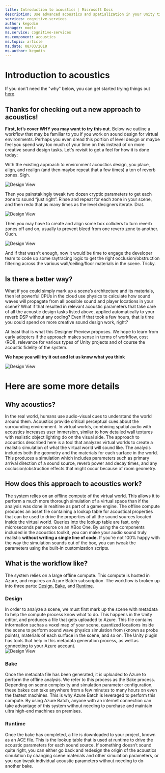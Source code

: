 ```yaml
---
title: Introduction to acoustics | Microsoft Docs
description: Use advanced acoustics and spatialization in your Unity title
services: cognitive-services
author: kegodin
manager: noelc
ms.service: cognitive-services
ms.component: acoustics
ms.topic: article
ms.date: 08/03/2018
ms.author: kegodin
---
```


# Introduction to acoustics
If you don't need the "why" below, you can get started trying things out [here](GettingStarted.md).

## Thanks for checking out a new approach to acoustics!
**First, let’s cover WHY you may want to try this out.** Below we outline a workflow that may be familiar to you if you work on sound design for virtual environments. Perhaps you even dread this portion of level design or maybe feel you spend way too much of your time on this instead of on more creative sound design tasks. Let's revisit to get a feel for how it is done today:

With the existing approach to environment acoustics design, you place, align, and realign (and then maybe repeat that a few times) a ton of reverb zones. Sigh.

![Design View](media/reverbZonesAltSPace2.png)


Then you painstakingly tweak two dozen cryptic parameters to get each zone to sound “just right”. Rinse and repeat for each zone in your scene, and then redo that as many times as the level designers iterate. Drat.

![Design View](media/TooManyReverbParameters.png)


Then you may have to create and align some box colliders to turn reverb zones off and on, usually to prevent bleed from one reverb zone to another. Ouch.

![Design View](media/NeedBoxcolliderstoo.png)

And if that wasn't enough, now it would be time to engage the developer team to code up some raytracing logic to get the right occlusion/obstruction filtering across the various wall/ceiling/floor materials in the scene. Tricky.

## Is there a better way?
What if you could simply mark up a scene’s architecture and its materials, then let powerful CPUs in the cloud use physics to calculate how sound waves will propagate from all possible sound and player locations in your scene? What if that resulted in relevant acoustic parameters that take care of all the acoustic design tasks listed above, applied automatically to your reverb DSP without any coding? Even if that took a few hours, that is time you could spend on more creative sound design work, right?

At least that is what this Designer Preview proposes. We hope to learn from early adopters if the approach makes sense in terms of workflow, cost (ROI), relevance for various types of Unity projects and of course the acoustic fidelity of the system.

**We hope you will try it out and let us know what you think**

![Design View](media/GearsWithVoxels.jpg)


# Here are some more details

## Why acoustics?
In the real world, humans use audio-visual cues to understand the world around them. Acoustics provide critical perceptual cues about the surrounding environment. In virtual worlds, combining spatial audio with acoustics increases user immersion, similar to how detailed wall textures with realistic object lighting do on the visual side. The approach to acoustics described here is a tool that analyzes virtual worlds to create a realistic simulation of what the virtual world will sound like. The analysis includes both the geometry and the materials for each surface in the world. This produces a simulation which includes parameters such as primary arrival direction of a sound source, reverb power and decay times, and any occlusion/obstruction effects that might occur because of room geometry.

## How does this approach to acoustics work?
The system relies on an offline compute of the virtual world. This allows it to perform a much more thorough simulation of a virtual space than if the analysis was done in realtime as part of a game engine. The offline compute produces an asset file containing a lookup table for acoustical properties that can be used to drive the properties of all the sound sources located inside the virtual world. Queries into the lookup table are fast, only microseconds per source on an XBox One. By using the components included in the acoustics toolkit, you can make your audio sound truly realistic **without writing a single line of code.** If you're not 100% happy with the way the simulation sounds out of the box, you can tweak the parameters using the built-in customization scripts.

## What is the workflow like?
The system relies on a large offline compute. This compute is hosted in Azure, and requires an Azure Batch subscription. The workflow is broken up into three parts: [Design](#design), [Bake](#bake), and [Runtime](#runtime).
### Design
In order to analyze a scene, we must first mark up the scene with metadata to help the compute process know what to do. This happens in the Unity editor, and produces a file that gets uploaded to Azure. This file contains information suchas a voxel map of your scene, quantized locations inside the scene to perform sound wave physics simulation from (known as probe points), materials of each surface in the scene, and so on. The Unity plugin has tools that help in this metadata generation process, as well as connecting to your Azure account.  
![Design View](media/TritonDebugView.png)  
### Bake
Once the metadata file has been generated, it is uploaded to Azure to perform the offline analysis. We refer to this process as the Bake process. Depending on scene complexity and simulation parameter configuration, these bakes can take anywhere from a few minutes to many hours on even the fastest machines. This is why Azure Batch is leveraged to perform this compute. By using Azure Batch, anyone with an internet connection can take advantage of this system without needing to purchase and maintain ultra high-end machines on premises.
### Runtime
Once the bake has completed, a file is downloaded to your project, known as an ACE file. This is the lookup table that is used at runtime to drive the acoustic parameters for each sound source. If something doesn't sound quite right, you can either go back and redesign the origin of the acoustics simulation by changing scene materials and other simulation parameters, or you can tweak individual acoustic parameters without needing to do another bake.